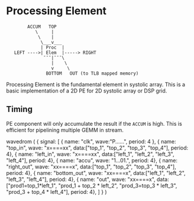 # Processing Element

```ascii_art
        ACCUM   TOP
           \     |
            \    |
             \___v___
             | Proc  |
   LEFT ---->| Elem  |-----> RIGHT
              ¯¯¯|¯¯¯\
                 |    \
                 v     \
               BOTTOM   OUT (to TLB mapped memory)
```

Processing Element is the fundamental element in systolic array. This is a basic implementation of a 2D PE for 2D systolic array or DSP grid.

## Timing

PE component will only accumulate the result if the `ACCUM` is high. This is efficient for pipelining multiple GEMM in stream.

wavedrom (
    { signal: [
      { name: "clk", wave:"P......", period: 4 },
      { name: "top_in", wave: "x====xx", data:["top_1", "top_2", "top_3", "top_4"], period: 4},
      { name: "left_in", wave: "x====xx", data:["left_1", "left_2", "left_3", "left_4"], period: 4},
      { name: "accu", wave: "1...01.", period: 4},
      { name: "right_out", wave: "xx====x", data:["top_1", "top_2", "top_3", "top_4"], period: 4},
      { name: "bottom_out", wave: "xx====x", data:["left_1", "left_2", "left_3", "left_4"], period: 4},
      { name: "out", wave: "xx====x", data:["prod1=top_1*left_1", "prod_1 + top_2 * left_2", "prod_3=top_3 * left_3", "prod_3 + top_4 * left_4"], period: 4},
      ] }
)

